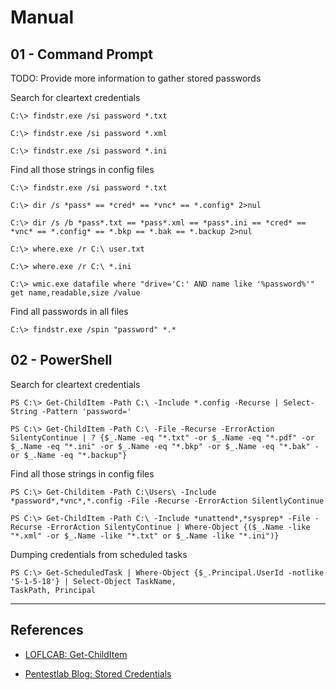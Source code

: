 # Manual

## 01 - Command Prompt

TODO: Provide more information to gather stored passwords

Search for cleartext credentials

```
C:\> findstr.exe /si password *.txt

C:\> findstr.exe /si password *.xml

C:\> findstr.exe /si password *.ini
```

Find all those strings in config files

```
C:\> findstr.exe /si password *.txt

C:\> dir /s *pass* == *cred* == *vnc* == *.config* 2>nul

C:\> dir /s /b *pass*.txt == *pass*.xml == *pass*.ini == *cred* == *vnc* == *.config* == *.bkp == *.bak == *.backup 2>nul

C:\> where.exe /r C:\ user.txt

C:\> where.exe /r C:\ *.ini

C:\> wmic.exe datafile where "drive='C:' AND name like '%password%'" get name,readable,size /value
```

Find all passwords in all files

```
C:\> findstr.exe /spin "password" *.*
```

## 02 - PowerShell

Search for cleartext credentials

```
PS C:\> Get-ChildItem -Path C:\ -Include *.config -Recurse | Select-String -Pattern 'password='

PS C:\> Get-ChildItem -Path C:\ -File -Recurse -ErrorAction SilentyContinue | ? {$_.Name -eq "*.txt" -or $_.Name -eq "*.pdf" -or $_.Name -eq "*.ini" -or $_.Name -eq "*.bkp" -or $_.Name -eq "*.bak" -or $_.Name -eq "*.backup"}
```

Find all those strings in config files

```
PS C:\> Get-Childitem -Path C:\Users\ -Include *password*,*vnc*,*.config -File -Recurse -ErrorAction SilentlyContinue

PS C:\> Get-ChildItem -Path C:\ -Include *unattend*,*sysprep* -File -Recurse -ErrorAction SilentyContinue | Where-Object {($_.Name -like "*.xml" -or $_.Name -like "*.txt" or $_.Name -like "*.ini")}
```

Dumping credentials from scheduled tasks

```
PS C:\> Get-ScheduledTask | Where-Object {$_.Principal.UserId -notlike 'S-1-5-18'} | Select-Object TaskName,
TaskPath, Principal
```

---
## References

- [LOFLCAB: Get-ChildItem](https://lofl-project.github.io/loflcab/Cmdlets/Get-ChildItem/)

- [Pentestlab Blog: Stored Credentials](https://pentestlab.blog/2017/04/19/stored-credentials/)